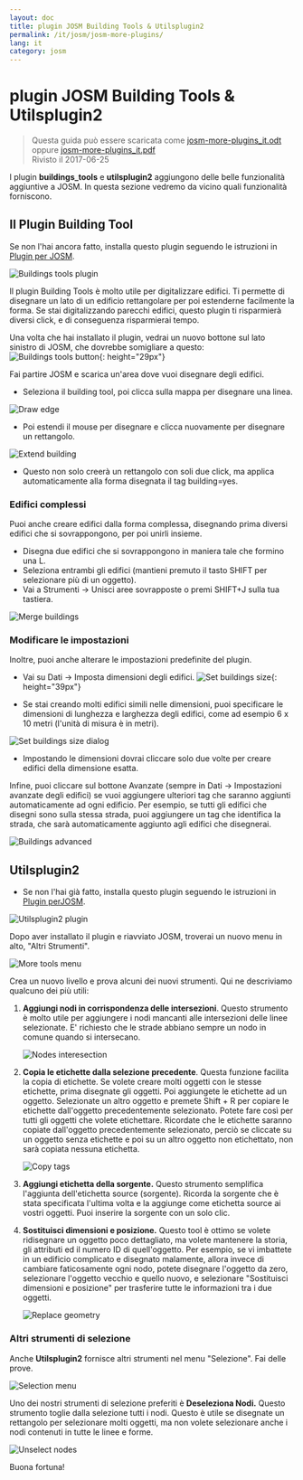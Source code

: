 ```yaml
---
layout: doc
title: plugin JOSM Building Tools & Utilsplugin2 
permalink: /it/josm/josm-more-plugins/
lang: it
category: josm
---
```


plugin JOSM Building Tools & Utilsplugin2
============

> Questa guida può essere scaricata come [josm-more-plugins_it.odt](/files/josm-more-plugins_en.odt) oppure [josm-more-plugins_it.pdf](/files/josm-more-plugins_en.pdf)  
> Rivisto il 2017-06-25  

I plugin **buildings_tools** e **utilsplugin2** aggiungono delle belle funzionalità aggiuntive a JOSM. In questa sezione vedremo da vicino quali funzionalità forniscono.  

Il Plugin **Building Tool**
--------------------------

Se non l'hai ancora fatto, installa questo plugin seguendo le istruzioni in [Plugin per JOSM](/it/josm/josm-plugins).  

![Buildings tools plugin][]

Il plugin Building Tools è molto utile per digitalizzare edifici. Ti permette di disegnare un lato di un edificio rettangolare per poi estenderne facilmente la forma. Se stai digitalizzando parecchi edifici, questo plugin ti risparmierà diversi click, e di conseguenza risparmierai tempo.  

Una volta che hai installato il plugin, vedrai un nuovo bottone sul lato sinistro di JOSM, che dovrebbe somigliare a questo: ![Buildings tools button][]{: height="29px"}

Fai partire JOSM e scarica un'area dove vuoi disegnare degli edifici.  

* Seleziona il building tool, poi clicca sulla mappa per disegnare una linea.  

![Draw edge][]

* Poi estendi il mouse per disegnare e clicca nuovamente per disegnare un rettangolo.  

![Extend building][]

* Questo non solo creerà un rettangolo con soli due click, ma applica automaticamente alla forma disegnata il tag building=yes.  

### Edifici complessi

Puoi anche creare edifici dalla forma complessa, disegnando prima diversi edifici che si sovrappongono, per poi unirli insieme.  

* Disegna due edifici che si sovrappongono in maniera tale che formino una L.  
* Seleziona entrambi gli edifici (mantieni premuto il tasto SHIFT per selezionare più di un oggetto).  
* Vai a Strumenti -> Unisci aree sovrapposte o premi SHIFT+J sulla tua tastiera.  

![Merge buildings][]

### Modificare le impostazioni

Inoltre, puoi anche alterare le impostazioni predefinite del plugin.  

* Vai su Dati -> Imposta dimensioni degli edifici. ![Set buildings size][]{: height="39px"}  

* Se stai creando molti edifici simili nelle dimensioni, puoi specificare le dimensioni di lunghezza e larghezza degli edifici, come ad esempio 6 x 10 metri (l'unità di misura è in metri).  

![Set buildings size dialog][]

* Impostando le dimensioni dovrai cliccare solo due volte per creare edifici della dimensione esatta.  

Infine, puoi cliccare sul bottone Avanzate (sempre in Dati -> Impostazioni avanzate degli edifici) se vuoi aggiungere ulteriori tag che saranno aggiunti automaticamente ad ogni edificio. Per esempio, se tutti gli edifici che disegni sono sulla stessa strada, puoi aggiungere un tag che identifica la strada, che sarà automaticamente aggiunto agli edifici che disegnerai.  

![Buildings advanced][]


Utilsplugin2
-------------

* Se non l'hai già fatto, installa questo plugin seguendo le istruzioni in [Plugin perJOSM](/it/josm/josm-plugins).  

![Utilsplugin2 plugin][]

Dopo aver installato il plugin e riavviato JOSM, troverai un nuovo menu in alto, "Altri Strumenti".  

![More tools menu][]

Crea un nuovo livello e prova alcuni dei nuovi strumenti. Qui ne descriviamo qualcuno dei più utili:  

1. **Aggiungi nodi in corrispondenza delle intersezioni**. Questo strumento è molto utile per aggiungere i nodi mancanti alle intersezioni delle linee selezionate. E' richiesto che le strade abbiano sempre un nodo in comune quando si intersecano.  

    ![Nodes interesection][]

2. **Copia le etichette dalla selezione precedente**. Questa funzione facilita la copia di etichette. Se volete creare molti oggetti con le stesse etichette, prima disegnate gli oggetti. Poi aggiungete le etichette ad un oggetto. Selezionate un altro oggetto e premete Shift + R per copiare le etichette dall'oggetto precedentemente selezionato. Potete fare così per tutti gli oggetti che volete etichettare. Ricordate che le etichette saranno copiate dall'oggetto precedentemente selezionato, perciò se cliccate su un oggetto senza etichette e poi su un altro oggetto non etichettato, non sarà copiata nessuna etichetta.  

    ![Copy tags][]

3. **Aggiungi etichetta della sorgente.** Questo strumento semplifica l'aggiunta dell'etichetta source (sorgente). Ricorda la sorgente che è stata specificata l'ultima volta e la aggiunge come etichetta source ai vostri oggetti. Puoi inserire la sorgente con un solo clic.  

4. **Sostituisci dimensioni e posizione.** Questo tool è ottimo se volete ridisegnare un oggetto poco dettagliato, ma volete mantenere la storia, gli attributi ed il numero ID di quell'oggetto. Per esempio, se vi imbattete in un edificio complicato e disegnato malamente, allora invece di cambiare faticosamente ogni nodo, potete disegnare l'oggetto da zero, selezionare l'oggetto vecchio e quello nuovo, e selezionare "Sostituisci dimensioni e posizione" per trasferire tutte le informazioni tra i due oggetti.  

    ![Replace geometry][]


### Altri strumenti di selezione

Anche **Utilsplugin2** fornisce altri strumenti nel menu "Selezione". Fai delle prove.  

![Selection menu][]

Uno dei nostri strumenti di selezione preferiti è **Deseleziona Nodi.** Questo strumento toglie dalla selezione tutti i nodi. Questo è utile se disegnate un rettangolo per selezionare molti oggetti, ma non volete selezionare anche i nodi contenuti in tutte le linee e forme.  

![Unselect nodes][]

Buona fortuna!  


[Buildings tools plugin]: /images/josm/buildings_tools-plugin.png
[Buildings tools button]: /images/josm/buildings_tools-button.png
[Draw edge]: /images/josm/draw-edge.png
[Extend building]: /images/josm/extend-building.png
[Merge buildings]: /images/josm/merge-buildings.png
[Set buildings size]: /images/josm/set-buildings-size.png
[Set buildings size dialog]: /images/josm/set-buildings-size-dialog.png
[Buildings advanced]: /images/josm/buildings-advanced.png
[Utilsplugin2 plugin]: /images/josm/utilsplugin2-plugin.png
[More tools menu]: /images/josm/more-tools-menu.png
[Nodes interesection]: /images/josm/utilsplugin2-nodes-intersection.png
[Copy tags]: /images/josm/utilsplugin2-copy-tags.png
[Replace geometry]: /images/josm/utilsplugin2-replace-geometry.png
[Selection menu]: /images/josm/selection-menu.png
[Unselect nodes]: /images/josm/utilsplugin2-unselect-nodes.png


